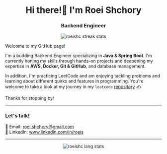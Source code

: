 <h1 align="center">Hi there!👋 I'm Roei Shchory</h1>
<h3 align="center">Backend Engineer</h3>

<p align="center"><img src="https://streak-stats.demolab.com?user=roeishc&theme=transparent&date_format=j%20M%5B%20Y%5D" alt="roeishc streak stats" /></p>

Welcome to my GitHub page!

I'm a budding Backend Engineer specializing in **Java & Spring Boot**. I'm currently honing my skills through hands-on projects and deepening my expertise in **AWS, Docker, Git & GitHub**, and database management.

In addition, I'm practicing LeetCode and am enjoying tackling problems and learning about different quirks and features in programming. You're welcome to take a look at my journey in my `leetcode` [repository](https://github.com/roeishc/leetcode) ✍️

Thanks for stopping by!

---

### Let's talk!

📧 Email: roei.shchory@gmail.com <br>
📘 LinkedIn: www.linkedin.com/in/roeis <br>

---

<p align="center"> <img src="https://github-readme-stats.vercel.app/api/top-langs/?username=roeishc&exclude_repo=human-activity-recognition&langs_count=8&theme=transparent&layout=compact" alt="roeishc lang stats" /> </p>

